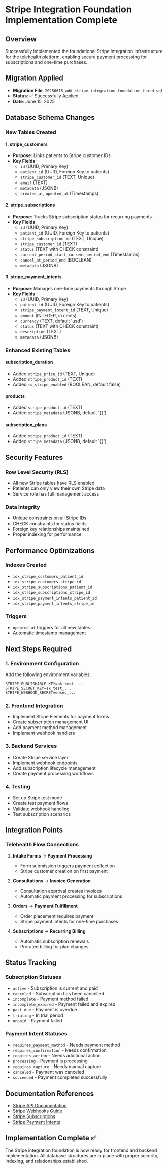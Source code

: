 # Stripe Integration Foundation Implementation Complete

## Overview
Successfully implemented the foundational Stripe integration infrastructure for the telehealth platform, enabling secure payment processing for subscriptions and one-time purchases.

## Migration Applied
- **Migration File**: `20250615_add_stripe_integration_foundation_fixed.sql`
- **Status**: ✅ Successfully Applied
- **Date**: June 15, 2025

## Database Schema Changes

### New Tables Created

#### 1. stripe_customers
- **Purpose**: Links patients to Stripe customer IDs
- **Key Fields**:
  - `id` (UUID, Primary Key)
  - `patient_id` (UUID, Foreign Key to patients)
  - `stripe_customer_id` (TEXT, Unique)
  - `email` (TEXT)
  - `metadata` (JSONB)
  - `created_at`, `updated_at` (Timestamps)

#### 2. stripe_subscriptions
- **Purpose**: Tracks Stripe subscription status for recurring payments
- **Key Fields**:
  - `id` (UUID, Primary Key)
  - `patient_id` (UUID, Foreign Key to patients)
  - `stripe_subscription_id` (TEXT, Unique)
  - `stripe_customer_id` (TEXT)
  - `status` (TEXT with CHECK constraint)
  - `current_period_start`, `current_period_end` (Timestamps)
  - `cancel_at_period_end` (BOOLEAN)
  - `metadata` (JSONB)

#### 3. stripe_payment_intents
- **Purpose**: Manages one-time payments through Stripe
- **Key Fields**:
  - `id` (UUID, Primary Key)
  - `patient_id` (UUID, Foreign Key to patients)
  - `stripe_payment_intent_id` (TEXT, Unique)
  - `amount` (INTEGER, in cents)
  - `currency` (TEXT, default 'usd')
  - `status` (TEXT with CHECK constraint)
  - `description` (TEXT)
  - `metadata` (JSONB)

### Enhanced Existing Tables

#### subscription_duration
- Added `stripe_price_id` (TEXT, Unique)
- Added `stripe_product_id` (TEXT)
- Added `is_stripe_enabled` (BOOLEAN, default false)

#### products
- Added `stripe_product_id` (TEXT)
- Added `stripe_metadata` (JSONB, default '{}')

#### subscription_plans
- Added `stripe_product_id` (TEXT)
- Added `stripe_metadata` (JSONB, default '{}')

## Security Features

### Row Level Security (RLS)
- All new Stripe tables have RLS enabled
- Patients can only view their own Stripe data
- Service role has full management access

### Data Integrity
- Unique constraints on all Stripe IDs
- CHECK constraints for status fields
- Foreign key relationships maintained
- Proper indexing for performance

## Performance Optimizations

### Indexes Created
- `idx_stripe_customers_patient_id`
- `idx_stripe_customers_stripe_id`
- `idx_stripe_subscriptions_patient_id`
- `idx_stripe_subscriptions_stripe_id`
- `idx_stripe_payment_intents_patient_id`
- `idx_stripe_payment_intents_stripe_id`

### Triggers
- `updated_at` triggers for all new tables
- Automatic timestamp management

## Next Steps Required

### 1. Environment Configuration
Add the following environment variables:
```env
STRIPE_PUBLISHABLE_KEY=pk_test_...
STRIPE_SECRET_KEY=sk_test_...
STRIPE_WEBHOOK_SECRET=whsec_...
```

### 2. Frontend Integration
- Implement Stripe Elements for payment forms
- Create subscription management UI
- Add payment method management
- Implement webhook handlers

### 3. Backend Services
- Create Stripe service layer
- Implement webhook endpoints
- Add subscription lifecycle management
- Create payment processing workflows

### 4. Testing
- Set up Stripe test mode
- Create test payment flows
- Validate webhook handling
- Test subscription scenarios

## Integration Points

### Telehealth Flow Connections
1. **Intake Forms** → **Payment Processing**
   - Form submission triggers payment collection
   - Stripe customer creation on first payment

2. **Consultations** → **Invoice Generation**
   - Consultation approval creates invoices
   - Automatic payment processing for subscriptions

3. **Orders** → **Payment Fulfillment**
   - Order placement requires payment
   - Stripe payment intents for one-time purchases

4. **Subscriptions** → **Recurring Billing**
   - Automatic subscription renewals
   - Prorated billing for plan changes

## Status Tracking

### Subscription Statuses
- `active` - Subscription is current and paid
- `canceled` - Subscription has been cancelled
- `incomplete` - Payment method failed
- `incomplete_expired` - Payment failed and expired
- `past_due` - Payment is overdue
- `trialing` - In trial period
- `unpaid` - Payment failed

### Payment Intent Statuses
- `requires_payment_method` - Needs payment method
- `requires_confirmation` - Needs confirmation
- `requires_action` - Needs additional action
- `processing` - Payment is processing
- `requires_capture` - Needs manual capture
- `canceled` - Payment was canceled
- `succeeded` - Payment completed successfully

## Documentation References
- [Stripe API Documentation](https://stripe.com/docs/api)
- [Stripe Webhooks Guide](https://stripe.com/docs/webhooks)
- [Stripe Subscriptions](https://stripe.com/docs/billing/subscriptions)
- [Stripe Payment Intents](https://stripe.com/docs/payments/payment-intents)

## Implementation Complete ✅
The Stripe integration foundation is now ready for frontend and backend implementation. All database structures are in place with proper security, indexing, and relationships established.
